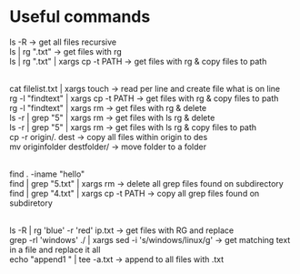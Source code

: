 # Useful commands

ls -R                                                                       -> get all files recursive</br>
ls | rg ".txt"                                                              -> get files with rg</br>
ls | rg ".txt" | xargs cp -t PATH                                           -> get files with rg & copy files to path</br></br>

cat filelist.txt | xargs touch                                              -> read per line and create file what is on line</br>
rg -l "findtext" | xargs cp -t PATH                                         -> get files with rg & copy files to path</br>
rg -l "findtext" | xargs rm                                                 -> get files with rg & delete</br>
ls -r | grep "5" | xargs rm                                                 -> get files with ls rg & delete</br>
ls -r | grep "5" | xargs rm                                                 -> get files with ls rg & copy files to path</br>
cp -r origin/. dest                                                         -> copy all files within origin to des</br>
mv originfolder destfolder/                                                 -> move folder to a folder</br></br>

find . -iname "hello"</br>
find | grep "5.txt" | xargs rm                                              -> delete all grep files found on subdirectory</br>
find | grep "4.txt" | xargs cp -t PATH                                      -> copy all grep files found on subdiretory</br></br>

ls -R | rg 'blue' -r 'red' ip.txt                                           -> get files with RG and replace</br>
grep -rl 'windows' ./ | xargs sed -i 's/windows/linux/g'                    -> get matching text in a file and replace it all</br>
echo "append1  " | tee -a.txt                                               -> append to all files with .txt</br>
